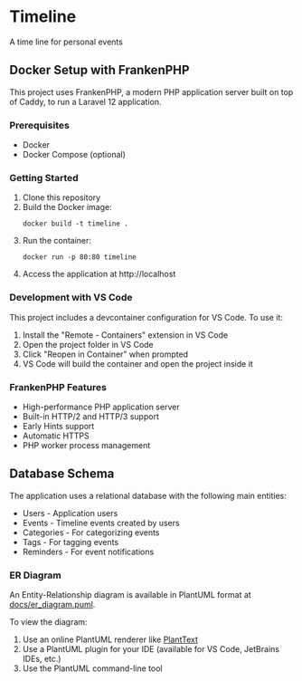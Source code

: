 # Timeline
A time line for personal events

## Docker Setup with FrankenPHP

This project uses FrankenPHP, a modern PHP application server built on top of Caddy, to run a Laravel 12 application.

### Prerequisites

- Docker
- Docker Compose (optional)

### Getting Started

1. Clone this repository
2. Build the Docker image:
   ```
   docker build -t timeline .
   ```
3. Run the container:
   ```
   docker run -p 80:80 timeline
   ```
4. Access the application at http://localhost

### Development with VS Code

This project includes a devcontainer configuration for VS Code. To use it:

1. Install the "Remote - Containers" extension in VS Code
2. Open the project folder in VS Code
3. Click "Reopen in Container" when prompted
4. VS Code will build the container and open the project inside it

### FrankenPHP Features

- High-performance PHP application server
- Built-in HTTP/2 and HTTP/3 support
- Early Hints support
- Automatic HTTPS
- PHP worker process management

## Database Schema

The application uses a relational database with the following main entities:

- Users - Application users
- Events - Timeline events created by users
- Categories - For categorizing events
- Tags - For tagging events
- Reminders - For event notifications

### ER Diagram

An Entity-Relationship diagram is available in PlantUML format at [docs/er_diagram.puml](docs/er_diagram.puml).

To view the diagram:
1. Use an online PlantUML renderer like [PlantText](https://www.planttext.com/)
2. Use a PlantUML plugin for your IDE (available for VS Code, JetBrains IDEs, etc.)
3. Use the PlantUML command-line tool
